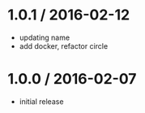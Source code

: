 
1.0.1 / 2016-02-12
==================

  * updating name
  * add docker, refactor circle

1.0.0 / 2016-02-07
==================

  * initial release
